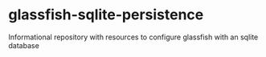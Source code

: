 # glassfish-sqlite-persistence
Informational repository with resources to configure glassfish with an sqlite database
